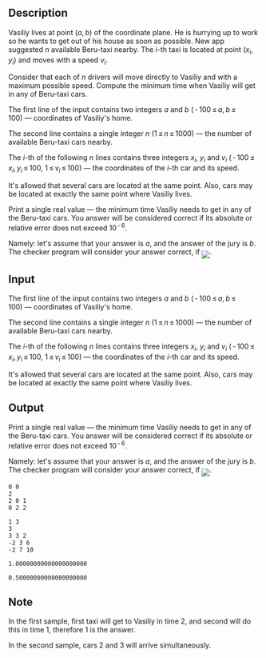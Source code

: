 ## Description

<div><p>Vasiliy lives at point <span class="tex-span">(<i>a</i>, <i>b</i>)</span> of the coordinate plane. He is hurrying up to work so he wants to get out of his house as soon as possible. New app suggested <span class="tex-span"><i>n</i></span> available Beru-taxi nearby. The <span class="tex-span"><i>i</i></span>-th taxi is located at point <span class="tex-span">(<i>x</i><sub class="lower-index"><i>i</i></sub>, <i>y</i><sub class="lower-index"><i>i</i></sub>)</span> and moves with a speed <span class="tex-span"><i>v</i><sub class="lower-index"><i>i</i></sub></span>. </p><p>Consider that each of <span class="tex-span"><i>n</i></span> drivers will move directly to Vasiliy and with a maximum possible speed. Compute the minimum time when Vasiliy will get in any of Beru-taxi cars.</p></div><div class="input-specification"><p>The first line of the input contains two integers <span class="tex-span"><i>a</i></span> and <span class="tex-span"><i>b</i></span> (<span class="tex-span"> - 100 ≤ <i>a</i>, <i>b</i> ≤ 100</span>)&nbsp;— coordinates of Vasiliy's home.</p><p>The second line contains a single integer <span class="tex-span"><i>n</i></span> (<span class="tex-span">1 ≤ <i>n</i> ≤ 1000</span>)&nbsp;— the number of available Beru-taxi cars nearby. </p><p>The <span class="tex-span"><i>i</i></span>-th of the following <span class="tex-span"><i>n</i></span> lines contains three integers <span class="tex-span"><i>x</i><sub class="lower-index"><i>i</i></sub></span>, <span class="tex-span"><i>y</i><sub class="lower-index"><i>i</i></sub></span> and <span class="tex-span"><i>v</i><sub class="lower-index"><i>i</i></sub></span> (<span class="tex-span"> - 100 ≤ <i>x</i><sub class="lower-index"><i>i</i></sub>, <i>y</i><sub class="lower-index"><i>i</i></sub> ≤ 100</span>, <span class="tex-span">1 ≤ <i>v</i><sub class="lower-index"><i>i</i></sub> ≤ 100</span>)&nbsp;— the coordinates of the <span class="tex-span"><i>i</i></span>-th car and its speed.</p><p>It's allowed that several cars are located at the same point. Also, cars may be located at exactly the same point where Vasiliy lives.</p></div><div class="output-specification"><p>Print a single real value&nbsp;— the minimum time Vasiliy needs to get in any of the Beru-taxi cars. You answer will be considered correct if its absolute or relative error does not exceed <span class="tex-span">10<sup class="upper-index"> - 6</sup></span>. </p><p>Namely: let's assume that your answer is <span class="tex-span"><i>a</i></span>, and the answer of the jury is <span class="tex-span"><i>b</i></span>. The checker program will consider your answer correct, if <img align="middle" class="tex-formula" src="file://EYxvvGwg.png" style="max-width: 100.0%;max-height: 100.0%;">.</p></div>

## Input

<p>The first line of the input contains two integers <span class="tex-span"><i>a</i></span> and <span class="tex-span"><i>b</i></span> (<span class="tex-span"> - 100 ≤ <i>a</i>, <i>b</i> ≤ 100</span>)&nbsp;— coordinates of Vasiliy's home.</p><p>The second line contains a single integer <span class="tex-span"><i>n</i></span> (<span class="tex-span">1 ≤ <i>n</i> ≤ 1000</span>)&nbsp;— the number of available Beru-taxi cars nearby. </p><p>The <span class="tex-span"><i>i</i></span>-th of the following <span class="tex-span"><i>n</i></span> lines contains three integers <span class="tex-span"><i>x</i><sub class="lower-index"><i>i</i></sub></span>, <span class="tex-span"><i>y</i><sub class="lower-index"><i>i</i></sub></span> and <span class="tex-span"><i>v</i><sub class="lower-index"><i>i</i></sub></span> (<span class="tex-span"> - 100 ≤ <i>x</i><sub class="lower-index"><i>i</i></sub>, <i>y</i><sub class="lower-index"><i>i</i></sub> ≤ 100</span>, <span class="tex-span">1 ≤ <i>v</i><sub class="lower-index"><i>i</i></sub> ≤ 100</span>)&nbsp;— the coordinates of the <span class="tex-span"><i>i</i></span>-th car and its speed.</p><p>It's allowed that several cars are located at the same point. Also, cars may be located at exactly the same point where Vasiliy lives.</p>

## Output

<p>Print a single real value&nbsp;— the minimum time Vasiliy needs to get in any of the Beru-taxi cars. You answer will be considered correct if its absolute or relative error does not exceed <span class="tex-span">10<sup class="upper-index"> - 6</sup></span>. </p><p>Namely: let's assume that your answer is <span class="tex-span"><i>a</i></span>, and the answer of the jury is <span class="tex-span"><i>b</i></span>. The checker program will consider your answer correct, if <img align="middle" class="tex-formula" src="file://EYxvvGwg.png" style="max-width: 100.0%;max-height: 100.0%;">.</p>





```input1
0 0
2
2 0 1
0 2 2

```




```input2
1 3
3
3 3 2
-2 3 6
-2 7 10

```




```output1
1.00000000000000000000
```




```output2
0.50000000000000000000
```



## Note

<p>In the first sample, first taxi will get to Vasiliy in time <span class="tex-span">2</span>, and second will do this in time <span class="tex-span">1</span>, therefore <span class="tex-span">1</span> is the answer.</p><p>In the second sample, cars <span class="tex-span">2</span> and <span class="tex-span">3</span> will arrive simultaneously.</p>
